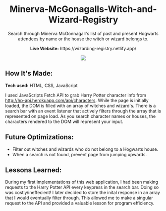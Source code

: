 <div align="center">
  <h1>Minerva-McGonagalls-Witch-and-Wizard-Registry</h1>
  <p>Search through Minerva McGonnagall's list of past and present Hogwarts attendees by name or the house the witch or wizard belongs to.</p>
  <p><b>Live Website:</b> https://wizarding-registry.netlify.app/</p>
</div>

<div align="center">
  <img src="https://user-images.githubusercontent.com/77141303/168927600-546eba1a-b78c-4481-a4f3-48aee7ea0c75.gif">
</div>


## How It's Made:

**Tech used:** HTML, CSS, JavaScript

I used JavaScripts Fetch API to grab Harry Potter character info from http://hp-api.herokuapp.com/api/characters. While the page is initially loaded, the DOM is filled with an array of witches and wizard's. There is a search bar with an event listener that actively filters through the array that is represented on page load. As you search character names or houses, the characters rendered to the DOM will represent your input.

## Future Optimizations:

<ul>
  <li>Filter out witches and wizards who do not belong to a Hogwarts house.</li>
  <li>When a search is not found, prevent page from jumping upwards.</li>
</ul>

## Lessons Learned:

During my first implementations of this web application, I had been making requests to the Harry Potter API every keypress in the search bar. Doing so was costly/ineffecient! I later decided to store the inital response in an array that I would eventually filter through. This allowed me to make a singular request to the API and provided a valuable lesson for program efficiency.
